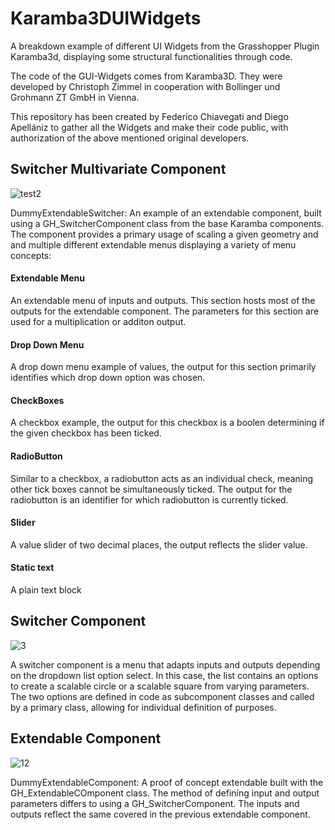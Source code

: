 # Karamba3DUIWidgets
A breakdown example of different UI Widgets from the Grasshopper Plugin Karamba3d, displaying some structural functionalities through code.

The code of the GUI-Widgets comes from Karamba3D. They were developed by Christoph Zimmel in cooperation with Bollinger und Grohmann ZT GmbH in Vienna.

This repository has been created by Federico Chiavegati and Diego Apellániz to gather all the Widgets and make their code public, with authorization of the above mentioned original developers.

## Switcher Multivariate Component

![test2](https://user-images.githubusercontent.com/73039064/116399320-18e94b80-a829-11eb-82d7-d78b94852a6e.png)

DummyExtendableSwitcher:
An example of an extendable component, built using a GH_SwitcherComponent class from the base Karamba components. The component provides a primary usage of scaling a given geometry and and multiple different extendable menus displaying a variety of menu concepts:

#### Extendable Menu
An extendable menu of inputs and outputs. This section hosts most of the outputs for the extendable component. The parameters for this section are used for a multiplication or additon output.

#### Drop Down Menu
A drop down menu example of values, the output for this section primarily identifies which drop down option was chosen.

#### CheckBoxes
A checkbox example, the output for this checkbox is a boolen determining if the given checkbox has been ticked.

#### RadioButton
Similar to a checkbox, a radiobutton acts as an individual check, meaning other tick boxes cannot be simultaneously ticked. The output for the radiobutton is an identifier for which radiobutton is currently ticked.

#### Slider
A value slider of two decimal places, the output reflects the slider value.

#### Static text
A plain text block

## Switcher Component

![3](https://user-images.githubusercontent.com/73039064/116399800-9ad97480-a829-11eb-82ab-f260a5712303.png)

A switcher component is a menu that adapts inputs and outputs depending on the dropdown list option select. In this case, the list contains an options to create a scalable circle or a scalable square from varying parameters. The two options are defined in code as subcomponent classes and called by a primary class, allowing for individual definition of purposes.

## Extendable Component

![12](https://i.ibb.co/v4dZxkL/extendable-componentdo-not-delete.png)

DummyExtendableComponent:
A proof of concept extendable built with the GH_ExtendableCOmponent class. The method of defining input and output parameters differs to using a GH_SwitcherComponent. The inputs and outputs reflect the same covered in the previous extendable component.
